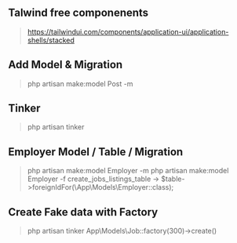 ## Talwind free componenents

> https://tailwindui.com/components/application-ui/application-shells/stacked

## Add Model & Migration

> php artisan make:model Post -m

## Tinker

> php artisan tinker

## Employer Model / Table / Migration

> php artisan make:model Employer -m
> php artisan make:model Employer -f
> create_jobs_listings_table -> $table->foreignIdFor(\App\Models\Employer::class);

## Create Fake data with Factory

> php artisan tinker
> App\Models\Job::factory(300)->create()

